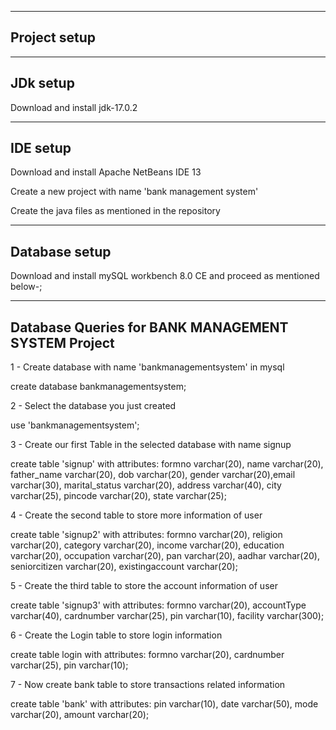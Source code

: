 -------------
Project setup
-------------


---------
JDk setup
---------
Download and install jdk-17.0.2


---------
IDE setup
---------
Download and install Apache NetBeans IDE 13

Create a new project with name 'bank management system'

Create the java files as mentioned in the repository


--------------
Database setup
--------------
Download and install mySQL workbench 8.0 CE  and proceed as mentioned below-;


----------------------------------------------------
Database Queries for BANK MANAGEMENT SYSTEM Project
----------------------------------------------------

1 - Create database with name 'bankmanagementsystem' in mysql

create database bankmanagementsystem;

2 - Select the database you just created

use 'bankmanagementsystem';

3 - Create our first Table in the selected database with name signup

create table 'signup' with attributes:
formno varchar(20), name varchar(20), father_name varchar(20), dob varchar(20), gender varchar(20),email varchar(30),
marital_status varchar(20), address varchar(40), city varchar(25), pincode varchar(20), state varchar(25);

4 - Create the second table to store more information of user

create table 'signup2' with attributes:
formno varchar(20), religion varchar(20), category varchar(20), income varchar(20), education varchar(20),
occupation varchar(20), pan varchar(20), aadhar varchar(20), seniorcitizen varchar(20), existingaccount varchar(20);

5 - Create the third table to store the account information of user

create table 'signup3' with attributes:
formno varchar(20), accountType varchar(40), cardnumber varchar(25), pin varchar(10), facility varchar(300);

6 - Create the Login table to store login information

create table login with attributes:
formno varchar(20), cardnumber varchar(25), pin varchar(10);

7 - Now create bank table to store transactions related information 

create table 'bank' with attributes:
pin varchar(10), date varchar(50), mode varchar(20), amount varchar(20);





